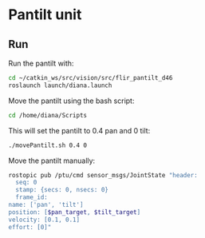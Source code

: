 # Pantilt unit

## Run
Run the pantilt with:
```bash
cd ~/catkin_ws/src/vision/src/flir_pantilt_d46
roslaunch launch/diana.launch
```

Move the pantilt using the bash script:
```bash
cd /home/diana/Scripts
```
This will set the pantilt to 0.4 pan and 0 tilt:
```bash
./movePantilt.sh 0.4 0 
```

Move the pantilt manually:

```bash
rostopic pub /ptu/cmd sensor_msgs/JointState "header:
  seq: 0
  stamp: {secs: 0, nsecs: 0}
  frame_id: 
name: ['pan', 'tilt']
position: [$pan_target, $tilt_target]
velocity: [0.1, 0.1]
effort: [0]"
```
